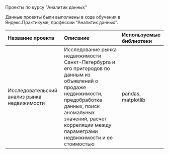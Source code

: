 Проекты по курсу "Аналитик данных"

Данные проекты были выполнены в ходе обучения в Яндекс.Практикуме, профессии "Аналитик данных".

|Название проекта     |Описание             |Используемые библиотеки|
|:--------------------|:--------------------|:--------------------|
|Исследовательский анализ рынка недвижимости|Исследование рынка недвижимости Санкт-Петербурга и его пригородов по данным из объявлений о продаже недвижимости, предобработка данных, поиск аномальных значений, расчет корреляции между параметрами недвижимости и ее стоимостью|pandas, matplotlib|


